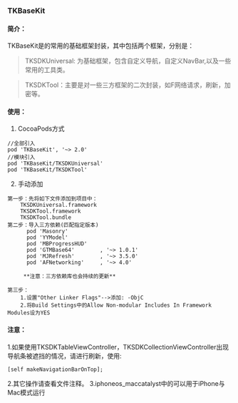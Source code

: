 ### TKBaseKit

#### 简介：
TKBaseKit是的常用的基础框架封装，其中包括两个框架，分别是：
> TKSDKUniversal: 为基础框架，包含自定义导航，自定义NavBar,以及一些常用的工具类。

> TKSDKTool：主要是对一些三方框架的二次封装，如F网络请求，刷新，加密等。

#### 使用：
1. CocoaPods方式
```
//全部引入
pod 'TKBaseKit', '~> 2.0'
//模块引入
pod 'TKBaseKit/TKSDKUniversal'
pod 'TKBaseKit/TKSDKTool'
```

2. 手动添加
```
第一步：先将如下文件添加到项目中：
    TKSDKUniversal.framework
    TKSDKTool.framework
    TKSDKTool.bundle
第二步：导入三方依赖(匹配指定版本)
      pod 'Masonry'
      pod 'YYModel'
      pod 'MBProgressHUD'
      pod 'GTMBase64'        , '~> 1.0.1'             
      pod 'MJRefresh'        , '~> 3.5.0'
      pod 'AFNetworking'     , '~> 4.0'

     **注意：三方依赖库也会持续的更新**
     
第三步：
    1.设置"Other Linker Flags"-->添加: -ObjC 
    2.将Build Settings中的Allow Non-modular Includes In Framework Modules设为YES
```

#### 注意：
1.如果使用TKSDKTableViewController，TKSDKCollectionViewController出现导航条被遮挡的情况，请进行刷新，使用:
```
[self makeNavigationBarOnTop]; 
```
2.其它操作请查看文件注释。
3.iphoneos_maccatalyst中的可以用于iPhone与Mac模式运行
